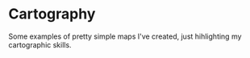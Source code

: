 # Cartography

Some examples of pretty simple maps I've created, just hihlighting my cartographic skills. 

